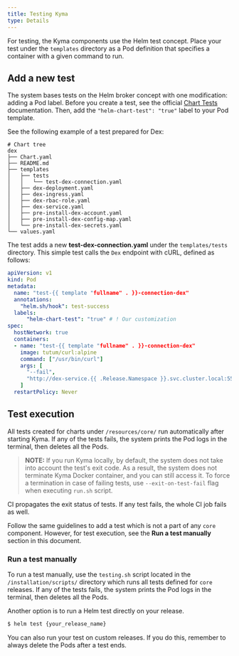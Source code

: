 ```yaml
---
title: Testing Kyma
type: Details
---
```


For testing, the Kyma components use the Helm test concept. Place your test under the `templates` directory as a Pod definition that specifies a container with a given command to run.

## Add a new test

The system bases tests on the Helm broker concept with one modification: adding a Pod label. Before you create a test, see the official [Chart Tests](https://github.com/kubernetes/helm/blob/release-2.10/docs/chart_tests.md) documentation. Then, add the `"helm-chart-test": "true"` label to your Pod template.

See the following example of a test prepared for Dex:

```
# Chart tree
dex
├── Chart.yaml
├── README.md
├── templates
│   ├── tests
│   │   └── test-dex-connection.yaml
│   ├── dex-deployment.yaml
│   ├── dex-ingress.yaml
│   ├── dex-rbac-role.yaml
│   ├── dex-service.yaml
│   ├── pre-install-dex-account.yaml
│   ├── pre-install-dex-config-map.yaml
│   └── pre-install-dex-secrets.yaml
└── values.yaml
```

The test adds a new **test-dex-connection.yaml** under the `templates/tests` directory.
This simple test calls the `Dex` endpoint with cURL, defined as follows:

```yaml
apiVersion: v1
kind: Pod
metadata:
  name: "test-{{ template "fullname" . }}-connection-dex"
  annotations:
    "helm.sh/hook": test-success
  labels:
      "helm-chart-test": "true" # ! Our customization
spec:
  hostNetwork: true
  containers:
  - name: "test-{{ template "fullname" . }}-connection-dex"
    image: tutum/curl:alpine
    command: ["/usr/bin/curl"]
    args: [
      "--fail",
      "http://dex-service.{{ .Release.Namespace }}.svc.cluster.local:5556/.well-known/openid-configuration"
    ]
  restartPolicy: Never
```

## Test execution

All tests created for charts under `/resources/core/` run automatically after starting Kyma.
If any of the tests fails, the system prints the Pod logs in the terminal, then deletes all the Pods.

>**NOTE:** If you run Kyma locally, by default, the system does not take into account the test's exit code. As a result, the system does not terminate Kyma Docker container, and you can still access it.
To force a termination in case of failing tests, use `--exit-on-test-fail` flag when executing `run.sh` script.

CI propagates the exit status of tests. If any test fails, the whole CI job fails as well.

Follow the same guidelines to add a test which is not a part of any `core` component. However, for test execution, see the **Run a test manually** section in this document.

### Run a test manually

To run a test manually, use the `testing.sh` script located in the `/installation/scripts/` directory which runs all tests defined for `core` releases.
If any of the tests fails, the system prints the Pod logs in the terminal, then deletes all the Pods.

Another option is to run a Helm test directly on your release.

```bash
$ helm test {your_release_name}
```

You can also run your test on custom releases. If you do this, remember to always delete the Pods after a test ends.
